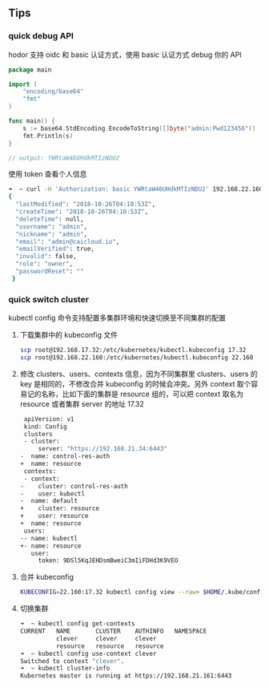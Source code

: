 ## Tips

### quick debug API

hodor 支持 oidc 和 basic 认证方式，使用 basic 认证方式 debug 你的 API 
```go
package main

import (
	"encoding/base64"
	"fmt"
)

func main() {
	s := base64.StdEncoding.EncodeToString([]byte("admin:Pwd123456"))
	fmt.Println(s)
}

// output: YWRtaW46UHdkMTIzNDU2
```
使用 token 查看个人信息
```bash
➜  ~ curl -H 'Authorization: basic YWRtaW46UHdkMTIzNDU2' 192.168.22.160:30069/apis/cauth.auth.caicloud.io/v2/profile
{
  "lastModified": "2018-10-26T04:10:53Z",
  "createTime": "2018-10-26T04:10:53Z",
  "deleteTime": null,
  "username": "admin",
  "nickname": "admin",
  "email": "admin@caicloud.io",
  "emailVerified": true,
  "invalid": false,
  "role": "owner",
  "passwordReset": ""
 }
```

### quick switch cluster

kubectl config 命令支持配置多集群环境和快速切换至不同集群的配置

1. 下载集群中的 kubeconfig 文件

   ```bash
   scp root@192.168.17.32:/etc/kubernetes/kubectl.kubeconfig 17.32
   scp root@192.168.22.160:/etc/kubernetes/kubectl.kubeconfig 22.160
   ```

2. 修改 clusters、users、contexts 信息，因为不同集群里 clusters、users 的 key 是相同的，不修改合并 kubeconfig 的时候会冲突。另外 context 取个容易记的名称，比如下面的集群是 resource 组的，可以把 context 取名为 resource 或者集群 server 的地址 17.32

   ```bash
    apiVersion: v1
    kind: Config
    clusters
    - cluster:
        server: "https://192.168.21.34:6443"
   -  name: control-res-auth
   +  name: resource
    contexts:
    - context:
   -    cluster: control-res-auth
   -    user: kubectl
   -  name: default
   +    cluster: resource
   +    user: resource
   +  name: resource
    users:
   -- name: kubectl
   +- name: resource
      user:
        token: 9DSl5KqJEHDsmBweiC3mIiFDHd3K9VEO
   ```

3. 合并 kubeconfig

   ```bash
   KUBECONFIG=22.160:17.32 kubectl config view --raw> $HOME/.kube/config
   ```

4. 切换集群
   ```bash
   ➜  ~ kubectl config get-contexts
   CURRENT   NAME       CLUSTER    AUTHINFO   NAMESPACE
             clever     clever     clever
             resource   resource   resource
   ➜  ~ kubectl config use-context clever
   Switched to context "clever".
   ➜  ~ kubectl cluster-info
   Kubernetes master is running at https://192.168.21.161:6443
   ```
